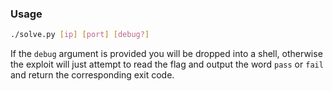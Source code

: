 ### Usage

```bash
./solve.py [ip] [port] [debug?]
```

If the `debug` argument is provided you will be dropped into a shell, otherwise the exploit will just attempt to read the flag and output the word `pass` or `fail` and return the corresponding exit code.

